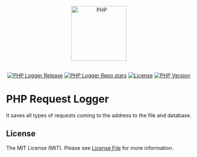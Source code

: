 <div align="center" dir="auto">
    <a href="https://php.net">
        <img alt="PHP" src="https://www.php.net/images/logos/new-php-logo.svg" width="150">
    </a>
</div>
<br>
<p align="center">
<a href="https://github.com/berkanumutlu/php-logger/releases/tag/v1.0.0" target="_blank" rel="nofollow"><img src="https://img.shields.io/github/v/release/berkanumutlu/php-logger?logo=github" alt="PHP Logger Release"></a>
<a href="https://github.com/berkanumutlu/php-logger/stargazers" rel="nofollow"><img src="https://img.shields.io/github/stars/berkanumutlu/php-logger?style=flat&logo=github" alt="PHP Logger Repo stars"></a>
<a href="https://github.com/berkanumutlu/php-logger/blob/master/LICENSE" target="_blank" rel="nofollow"><img src="https://img.shields.io/github/license/berkanumutlu/laravel-example-app" alt="License"></a>
<a href="https://www.php.net/releases/5_6_0.php" target="_blank" rel="nofollow"><img src="https://img.shields.io/badge/PHP->=v5.6-777BB4?logo=php&logoColor=white&labelColor=777BB4" alt="PHP Version"></a>
</p>

# PHP Request Logger

It saves all types of requests coming to the address to the file and database.

## License

The MIT License (MIT). Please see [License File](LICENSE) for more information.